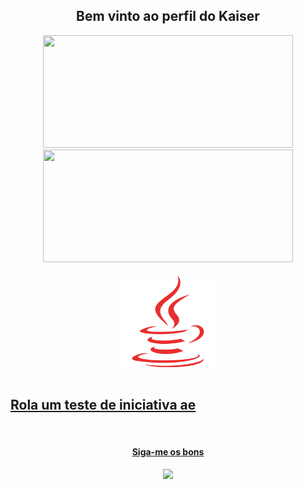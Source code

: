 <div align="center">

  ## Bem vinto ao perfil do Kaiser

  <div>
    <a href="https://github.com/kaiser-hd">
    <img height="180em" width="400em" src="https://github-readme-stats.vercel.app/api?username=kaiser-hd&show_icons=true&theme=tokyonight&include_all_commits=true&count_private=true"/>
    <img height="180em" width="400em" src="https://github-readme-stats.vercel.app/api/top-langs/?username=kaiser-hd&layout=compact&langs_count=6&theme=tokyonight"/>
  </div>
 
  <div style="display: inline_block"><br>
    <div style="justify-content: center;">
      <img align="center" alt="Java" height="150" width="160" src="https://github.com/devicons/devicon/blob/master/icons/java/java-plain.svg" />
    </div>
  </div>
</div>
 
<br>
 
## Rola um teste de iniciativa ae
 
<div align="center" style="display: inline_block"><br>
 
 #### Siga-me os bons
 
 <!--
  <a href="" target="_blank"><img src="https://img.shields.io/badge/YouTube-FF0000?style=for-the- badge&logo=youtube&logoColor=white" target="_blank"></a>
 -->
 
  <a href="https://www.instagram.com/masena_qin/" target="_blank"><img src="https://icon-library.com/images/instagram-icon-png/instagram-icon-png-6.jpg" height="50" target="_blank"></a><t>
 
 
  <!--
    ![Animação de cobra](https://github.com/akoruudev/akoruudev/blob/output/github-contribution-grid-snake.svg)
  -->
</div>
